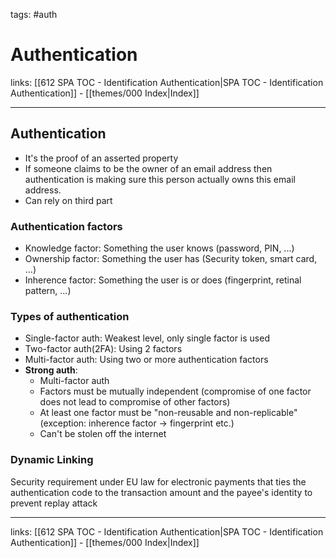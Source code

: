 tags: #auth

# Authentication

links: [[612 SPA TOC - Identification Authentication|SPA TOC - Identification Authentication]] - [[themes/000 Index|Index]]

---

## Authentication

- It's the proof of an asserted property
- If someone claims to be the owner of an email address then authentication is making sure this person actually owns this email address.
- Can rely on third part

### Authentication factors
- Knowledge factor: Something the user knows (password, PIN, ...)
- Ownership factor: Something the user has (Security token, smart card, ...)
- Inherence factor: Something the user is or does (fingerprint, retinal pattern, ...)

### Types of authentication
- Single-factor auth: Weakest level, only single factor is used
- Two-factor auth(2FA): Using 2 factors
- Multi-factor auth: Using two or more authentication factors
- **Strong auth**:
	- Multi-factor auth
	- Factors must be mutually independent (compromise of one factor does not lead to compromise of other factors)
	- At least one factor must be "non-reusable and non-replicable" (exception: inherence factor -> fingerprint etc.)
	- Can't be stolen off the internet

### Dynamic Linking
Security requirement under EU law for electronic payments that ties the authentication code to the transaction amount and the payee's identity to prevent replay attack

---
links: [[612 SPA TOC - Identification Authentication|SPA TOC - Identification Authentication]] - [[themes/000 Index|Index]]